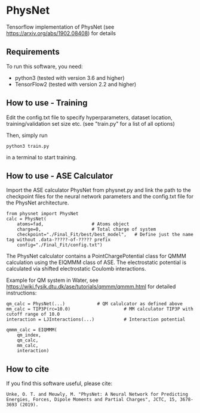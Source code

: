 # PhysNet

Tensorflow implementation of PhysNet (see https://arxiv.org/abs/1902.08408) for details


## Requirements

To run this software, you need:

- python3 (tested with version 3.6 and higher)
- TensorFlow2 (tested with version 2.2 and higher)


## How to use - Training

Edit the config.txt file to specify hyperparameters, dataset location, training/validation set size etc.
(see "train.py" for a list of all options)

Then, simply run

```
python3 train.py 
```

in a terminal to start training. 

## How to use - ASE Calculator

Import the ASE calculator PhysNet from physnet.py and link the path to the checkpoint files for the neural network parameters and the config.txt file for the PhysNet architecture. 

```
from physnet import PhysNet
calc = PhysNet(
    atoms=fad,					# Atoms object
    charge=0,					# Total charge of system
    checkpoint="./Final_Fit/best/best_model",	# Define just the name tag without .data-?????-of-????? prefix
    config="./Final_Fit/config.txt")
```

The PhysNet calculator contains a PointChargePotential class for QMMM calculation using the EIQMMM class of ASE. The electrostatic potential is calculated via shifted electrostatic Coulomb interactions.

Example for QM system in Water, see https://wiki.fysik.dtu.dk/ase/tutorials/qmmm/qmmm.html for detailed instructions:

```
qm_calc = PhysNet(...)            # QM calulcator as defined above
mm_calc = TIP3P(rc=10.0)                    # MM calculator TIP3P with cutoff range of 10.0
interaction = LJInteractions(...)           # Interaction potential 

qmmm_calc = EIQMMM(
    qm_index,
    qm_calc,
    mm_calc,
    interaction)
```


## How to cite

If you find this software useful, please cite:

```
Unke, O. T. and Meuwly, M. "PhysNet: A Neural Network for Predicting Energies, Forces, Dipole Moments and Partial Charges", JCTC, 15, 3678-3693 (2019).
```


